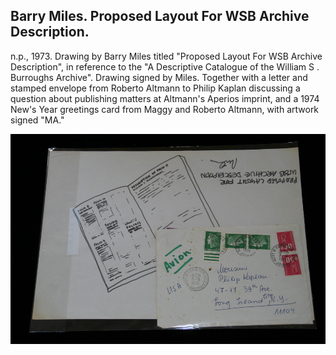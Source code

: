 ## Barry Miles. Proposed Layout For WSB Archive Description.

n.p., 1973. Drawing by Barry Miles titled "Proposed Layout For WSB Archive Description", in reference to the "A Descriptive Catalogue of the William S . Burroughs Archive". Drawing signed by Miles. Together with a letter and stamped envelope from Roberto Altmann to Philip Kaplan discussing a question about publishing matters at Altmann's Aperios imprint, and a 1974 New's Year greetings card from Maggy and Roberto Altmann, with artwork signed "MA." 

![Proposed Layout For WSB Archive Description](../assets/images/proposed-layout-for-wsb-archiv-1.jpg)
